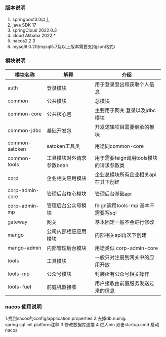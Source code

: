 ### 版本说明
1. springboot3.0以上
2. java SDK 17
3. springCloud 2022.0.3
4. cloud Alibaba  2022.*
5. nacos2.2.3
6. mysql8.0.20(mysql5.7及以上版本需要支持json格式)
### 模块说明
  模块名称 | 解释 | 介绍
 ----------- | ---------- | -----
 auth | 登录模块 | 用于登录登出和获取个人信息
 common | 公共模块 | 总模块
 common-core | 公共核心包 | 主要用于网关.登录以及jdbc模块
 common-jdbc | 基础开发包 | 开发逻辑项目需要继承的模块
 common-satoken | satoken工具类 | 用途同common-core
 common-tools | 工具模块对外请求参数bean | 用于需要feign调用tools模块的请求参数类
 corp | 企业相关应用模块 | 企业总模块所有企业相关api在其下创建
 corp-admin-core | 管理后台核心模块 | 管理后台基础api
 corp-admin-mp | 管理后台公众号模块 | feign调用tools-mp 基本不需要写sql
 gateway | 网关 | 基本固定一般不会进行修改
 mango | 公司内部相应应用模块 | 内部相关api再次下创建
 mango-admin | 内部管理后台模块 | 用途类似 corp-admin-core
 tools | 工具模块 | 一般只对注册到网关中的应用开放
 tools-mp | 公众号模块 | 封装所有公众号相关操作
 tools-fuel | 前庭机器接收 | 用户接收由前庭服务发送过来的信息

### nacos 使用说明
1.找到nacos的config/application.properties
2.去掉db.num与spring.sql.init.platform注释
3.修改数据库连接
4.进入bin 双击startup.cmd 启动nacos   
    
